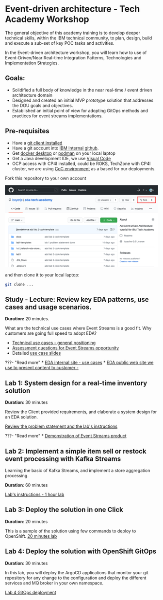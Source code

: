 # Event-driven architecture - Tech Academy Workshop

The general objective of this academy training is to develop deeper technical skills, within the IBM technical community, to plan, design, build and execute a sub-set of key POC tasks and activities.

In the Event-driven architecture workshop, you will learn how to use of Event-Driven/Near Real-time Integration Patterns, Technologies and Implementation Strategies. 

## Goals:

* Solidified a full body of knowledge in the near real-time / event driven architecture domain 
* Designed and created an initial MVP prototype solution that addresses the DOU goals and objectives.
* Established an initial point of view for adopting GitOps methods and practices for event streams implementations.

## Pre-requisites

* Have a [git client installed](https://github.com/git-guides/install-git)
* Have a git account into [IBM Internal github](https://github.ibm.com/). 
* Get [docker desktop](https://www.docker.com/products/docker-desktop/) or [podman](https://podman.io/) on your local laptop
* Get a Java development IDE, we use [Visual Code](https://code.visualstudio.com/)
* OCP access with CP4I installed, could be ROKS, TechZone with CP4I cluster, we are using [CoC environment](https://cmc.coc-ibm.com/cluster/biggs) as a based for our deployments.

Fork this repository to your own account 

![](./lab2/images/fork-repo.png)

and then clone it to your local laptop:

```sh
git clone ...
```
## Study - Lecture: Review key EDA patterns, use cases and usage scenarios.

**Duration:** 20 minutes.

What are the technical use cases where Event Streams is a good fit. Why customers are going full speed to adopt EDA?

* [Technical use cases - general positioning](https://ibm-cloud-architecture.github.io/refarch-eda/introduction/usecases/#technical-use-cases)
* [Assessment questions for Event Streams opportunity](https://pages.github.ibm.com/boyerje/eda-internal/kafka-assessment/)
* Detailed [use case slides](https://github.ibm.com/boyerje/eda-internal/raw/master/docs/eda-usecases/01-EDA-Usecases.pptx)


???- "Read more"
    * [EDA internal site - use cases](https://pages.github.ibm.com/boyerje/eda-internal/eda-usecases/)
    * [EDA public web site we use to present content to customer - ](https://ibm.biz/learn-eda)
## Lab 1: System design for a real-time inventory solution

**Duration**: 30 minutes

Review the Client provided requirements, and elaborate a system design for an EDA solution.

[Review the problem statement and the lab's instructions](./lab1/)

???- "Read more"
    * [Demonstration of Event Streams product](https://pages.github.ibm.com/boyerje/eda-internal/demo/demo-script/)
## Lab 2: Implement a simple item sell or restock event processing with Kafka Streams

Learning the basic of Kafka Streams, and implement a store aggregation processing.

**Duration**: 60 minutes

[Lab's instructions - 1 hour lab](./lab2)

## Lab 3: Deploy the solution in one Click

**Duration**: 20 minutes

This is a sample of the solution using few commands to deploy to OpenShift. [20 minutes lab](./lab3)

## Lab 4: Deploy the solution with OpenShift GitOps

**Duration**: 30 minutes

In this lab, you will deploy the ArgoCD applications that monitor your git repository for any change to the configuration
and deploy the different services and MQ broker in your own namespace.

[Lab 4 GitOps deployment](./lab4)